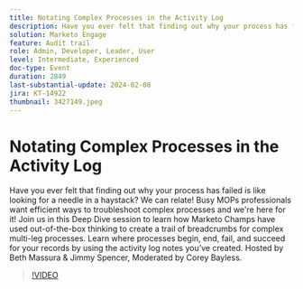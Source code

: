 ```yaml
---
title: Notating Complex Processes in the Activity Log
description: Have you ever felt that finding out why your process has failed is like looking for a needle in a haystack? We can relate! Busy MOPs professionals want efficient ways to troubleshoot complex processes and we're here for it! Join us in this Deep Dive session to learn how Marketo Champs have used out-of-the-box thinking to create a trail of breadcrumbs for complex multi-leg processes. Learn where processes begin, end, fail, and succeed for your records by using the activity log notes you’ve created. Hosted by Beth Massura & Jimmy Spencer, Moderated by Corey Bayless.
solution: Marketo Engage
feature: Audit trail
role: Admin, Developer, Leader, User
level: Intermediate, Experienced
doc-type: Event
duration: 2849
last-substantial-update: 2024-02-08
jira: KT-14922
thumbnail: 3427149.jpeg
---
```


# Notating Complex Processes in the Activity Log

Have you ever felt that finding out why your process has failed is like looking for a needle in a haystack? We can relate! Busy MOPs professionals want efficient ways to troubleshoot complex processes and we're here for it! Join us in this Deep Dive session to learn how Marketo Champs have used out-of-the-box thinking to create a trail of breadcrumbs for complex multi-leg processes. Learn where processes begin, end, fail, and succeed for your records by using the activity log notes you’ve created. Hosted by Beth Massura & Jimmy Spencer, Moderated by Corey Bayless.

>[!VIDEO](https://video.tv.adobe.com/v/3427149/?learn=on)
